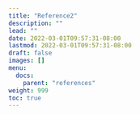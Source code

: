 ```yaml
---
title: "Reference2"
description: ""
lead: ""
date: 2022-03-01T09:57:31-08:00
lastmod: 2022-03-01T09:57:31-08:00
draft: false
images: []
menu:
  docs:
    parent: "references"
weight: 999
toc: true
---
```

